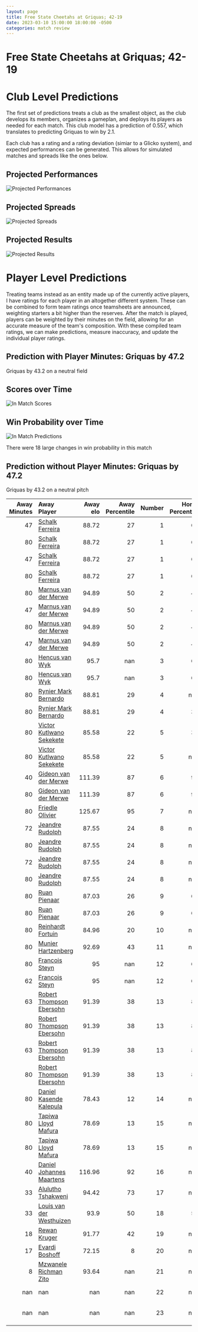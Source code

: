 ```yaml
---  
layout: page  
title: Free State Cheetahs at Griquas; 42-19  
date: 2023-03-10 15:00:00 18:00:00 -0500  
categories: match review  
---
```

# Free State Cheetahs at Griquas; 42-19

# Club Level Predictions


The first set of predictions treats a club as the smallest object, as the club develops its members, organizes a gameplan, and deploys its players as needed for each match. This club model has a prediction of 0.557, which translates to predicting Griquas to win by 2.1.

Each club has a rating and a rating deviation (simiar to a Glicko system), and expected performances can be generated. This allows for simulated matches and spreads like the ones below.
## Projected Performances


![Projected Performances](plots/performances_2023-03-10-Griquas-FreeStateCheetahs.png)
## Projected Spreads


![Projected Spreads](plots/spreads_2023-03-10-Griquas-FreeStateCheetahs.png)
## Projected Results


![Projected Results](plots/resultbar_2023-03-10-Griquas-FreeStateCheetahs.png)
# Player Level Predictions


Treating teams instead as an entity made up of the currently active players, I have ratings for each player in an altogether different system. These can be combined to form team ratings once teamsheets are announced, weighting starters a bit higher than the reserves. After the match is played, players can be weighted by their minutes on the field, allowing for an accurate measure of the team's composition. With these compiled team ratings, we can make predictions, measure inaccuracy, and update the individual player ratings.
## Prediction with Player Minutes: Griquas by 47.2


Griquas by 43.2 on a neutral field
## Scores over Time


![In Match Scores](plots/recap_scores_2023-03-10-Griquas-FreeStateCheetahs.png)
## Win Probability over Time


![In Match Predictions](plots/recap_prob_2023-03-10-Griquas-FreeStateCheetahs.png)

There were 18 large changes in win probability in this match
## Prediction without Player Minutes: Griquas by 47.2


Griquas by 43.2 on a neutral pitch



|   Away Minutes | Away Player                                                                    |   Away elo |   Away Percentile |   Number |   Home Percentile |   Home elo | Home Player                                                                        |   Home Minutes |
|---------------:|:-------------------------------------------------------------------------------|-----------:|------------------:|---------:|------------------:|-----------:|:-----------------------------------------------------------------------------------|---------------:|
|             47 | [Schalk Ferreira](..//playerfiles//SchalkFerreira_cleaned.md)                  |      88.72 |                27 |        1 |                67 |      99.65 | [Kudzwai Dube](..//playerfiles//KudzwaiDube_cleaned.md)                            |             46 |
|             80 | [Schalk Ferreira](..//playerfiles//SchalkFerreira_cleaned.md)                  |      88.72 |                27 |        1 |                67 |      99.65 | [Kudzwai Dube](..//playerfiles//KudzwaiDube_cleaned.md)                            |             46 |
|             47 | [Schalk Ferreira](..//playerfiles//SchalkFerreira_cleaned.md)                  |      88.72 |                27 |        1 |                67 |      99.65 | [Kudzwai Dube](..//playerfiles//KudzwaiDube_cleaned.md)                            |             80 |
|             80 | [Schalk Ferreira](..//playerfiles//SchalkFerreira_cleaned.md)                  |      88.72 |                27 |        1 |                67 |      99.65 | [Kudzwai Dube](..//playerfiles//KudzwaiDube_cleaned.md)                            |             80 |
|             80 | [Marnus van der Merwe](..//playerfiles//MarnusvanderMerwe_cleaned.md)          |      94.89 |                50 |        2 |                43 |      92.35 | [Janco Uys](..//playerfiles//JancoUys_cleaned.md)                                  |             80 |
|             47 | [Marnus van der Merwe](..//playerfiles//MarnusvanderMerwe_cleaned.md)          |      94.89 |                50 |        2 |                43 |      92.35 | [Janco Uys](..//playerfiles//JancoUys_cleaned.md)                                  |             46 |
|             80 | [Marnus van der Merwe](..//playerfiles//MarnusvanderMerwe_cleaned.md)          |      94.89 |                50 |        2 |                43 |      92.35 | [Janco Uys](..//playerfiles//JancoUys_cleaned.md)                                  |             46 |
|             47 | [Marnus van der Merwe](..//playerfiles//MarnusvanderMerwe_cleaned.md)          |      94.89 |                50 |        2 |                43 |      92.35 | [Janco Uys](..//playerfiles//JancoUys_cleaned.md)                                  |             80 |
|             80 | [Hencus van Wyk](..//playerfiles//HencusvanWyk_cleaned.md)                     |      95.7  |               nan |        3 |                68 |      99.81 | [Janu Botha](..//playerfiles//JanuBotha_cleaned.md)                                |             80 |
|             80 | [Hencus van Wyk](..//playerfiles//HencusvanWyk_cleaned.md)                     |      95.7  |               nan |        3 |                68 |      99.81 | [Janu Botha](..//playerfiles//JanuBotha_cleaned.md)                                |             46 |
|             80 | [Rynier Mark Bernardo](..//playerfiles//RynierMarkBernardo_cleaned.md)         |      88.81 |                29 |        4 |               nan |      95    | [Albert Liebenberg](..//playerfiles//AlbertLiebenberg_cleaned.md)                  |             80 |
|             80 | [Rynier Mark Bernardo](..//playerfiles//RynierMarkBernardo_cleaned.md)         |      88.81 |                29 |        4 |                34 |      90.66 | [Derrick Pretorius](..//playerfiles//DerrickPretorius_cleaned.md)                  |             66 |
|             80 | [Victor Kutlwano Sekekete](..//playerfiles//VictorKutlwanoSekekete_cleaned.md) |      85.58 |                22 |        5 |                34 |      90.66 | [Derrick Pretorius](..//playerfiles//DerrickPretorius_cleaned.md)                  |             80 |
|             80 | [Victor Kutlwano Sekekete](..//playerfiles//VictorKutlwanoSekekete_cleaned.md) |      85.58 |                22 |        5 |               nan |      95    | [Albert Liebenberg](..//playerfiles//AlbertLiebenberg_cleaned.md)                  |             80 |
|             40 | [Gideon van der Merwe](..//playerfiles//GideonvanderMerwe_cleaned.md)          |     111.39 |                87 |        6 |                93 |     120.06 | [Niel Otto](..//playerfiles//NielOtto_cleaned.md)                                  |             80 |
|             80 | [Gideon van der Merwe](..//playerfiles//GideonvanderMerwe_cleaned.md)          |     111.39 |                87 |        6 |                93 |     120.06 | [Niel Otto](..//playerfiles//NielOtto_cleaned.md)                                  |             80 |
|             80 | [Friedle Olivier](..//playerfiles//FriedleOlivier_cleaned.md)                  |     125.67 |                95 |        7 |               nan |      96.02 | [Stephan Smit](..//playerfiles//StephanSmit_cleaned.md)                            |             80 |
|             72 | [Jeandre Rudolph](..//playerfiles//JeandreRudolph_cleaned.md)                  |      87.55 |                24 |        8 |               nan |      95    | [Janco Venter](..//playerfiles//JancoVenter_cleaned.md)                            |             46 |
|             80 | [Jeandre Rudolph](..//playerfiles//JeandreRudolph_cleaned.md)                  |      87.55 |                24 |        8 |               nan |      95    | [Janco Venter](..//playerfiles//JancoVenter_cleaned.md)                            |             46 |
|             72 | [Jeandre Rudolph](..//playerfiles//JeandreRudolph_cleaned.md)                  |      87.55 |                24 |        8 |               nan |      95    | [Janco Venter](..//playerfiles//JancoVenter_cleaned.md)                            |             80 |
|             80 | [Jeandre Rudolph](..//playerfiles//JeandreRudolph_cleaned.md)                  |      87.55 |                24 |        8 |               nan |      95    | [Janco Venter](..//playerfiles//JancoVenter_cleaned.md)                            |             80 |
|             80 | [Ruan Pienaar](..//playerfiles//RuanPienaar_cleaned.md)                        |      87.03 |                26 |        9 |                61 |      95.49 | [Johan Mulder](..//playerfiles//JohanMulder_cleaned.md)                            |             59 |
|             80 | [Ruan Pienaar](..//playerfiles//RuanPienaar_cleaned.md)                        |      87.03 |                26 |        9 |                61 |      95.49 | [Johan Mulder](..//playerfiles//JohanMulder_cleaned.md)                            |             80 |
|             80 | [Reinhardt Fortuin](..//playerfiles//ReinhardtFortuin_cleaned.md)              |      84.96 |                20 |       10 |               nan |      95    | [Lubabalo Dobela](..//playerfiles//LubabaloDobela_cleaned.md)                      |             80 |
|             80 | [Munier Hartzenberg](..//playerfiles//MunierHartzenberg_cleaned.md)            |      92.69 |                43 |       11 |               nan |      95    | [Luther Obi](..//playerfiles//LutherObi_cleaned.md)                                |             80 |
|             80 | [Francois Steyn](..//playerfiles//FrancoisSteyn_cleaned.md)                    |      95    |               nan |       12 |                64 |      99.74 | [Zander du Plessis](..//playerfiles//ZanderduPlessis_cleaned.md)                   |             80 |
|             62 | [Francois Steyn](..//playerfiles//FrancoisSteyn_cleaned.md)                    |      95    |               nan |       12 |                64 |      99.74 | [Zander du Plessis](..//playerfiles//ZanderduPlessis_cleaned.md)                   |             80 |
|             63 | [Robert Thompson Ebersohn](..//playerfiles//RobertThompsonEbersohn_cleaned.md) |      91.39 |                38 |       13 |                83 |     107.89 | [Sango (Saida) Xamlashe](..//playerfiles//Sango(Saida)Xamlashe_cleaned.md)         |             72 |
|             80 | [Robert Thompson Ebersohn](..//playerfiles//RobertThompsonEbersohn_cleaned.md) |      91.39 |                38 |       13 |                83 |     107.89 | [Sango (Saida) Xamlashe](..//playerfiles//Sango(Saida)Xamlashe_cleaned.md)         |             72 |
|             63 | [Robert Thompson Ebersohn](..//playerfiles//RobertThompsonEbersohn_cleaned.md) |      91.39 |                38 |       13 |                83 |     107.89 | [Sango (Saida) Xamlashe](..//playerfiles//Sango(Saida)Xamlashe_cleaned.md)         |             80 |
|             80 | [Robert Thompson Ebersohn](..//playerfiles//RobertThompsonEbersohn_cleaned.md) |      91.39 |                38 |       13 |                83 |     107.89 | [Sango (Saida) Xamlashe](..//playerfiles//Sango(Saida)Xamlashe_cleaned.md)         |             80 |
|             80 | [Daniel Kasende Kalepula](..//playerfiles//DanielKasendeKalepula_cleaned.md)   |      78.43 |                12 |       14 |               nan |      95    | [Rosco Shane Specman](..//playerfiles//RoscoShaneSpecman_cleaned.md)               |             80 |
|             80 | [Tapiwa Lloyd Mafura](..//playerfiles//TapiwaLloydMafura_cleaned.md)           |      78.69 |                13 |       15 |               nan |     120.78 | [Jay Cee Nel](..//playerfiles//JayCeeNel_cleaned.md)                               |             63 |
|             80 | [Tapiwa Lloyd Mafura](..//playerfiles//TapiwaLloydMafura_cleaned.md)           |      78.69 |                13 |       15 |               nan |     120.78 | [Jay Cee Nel](..//playerfiles//JayCeeNel_cleaned.md)                               |             80 |
|             40 | [Daniel Johannes Maartens](..//playerfiles//DanielJohannesMaartens_cleaned.md) |     116.96 |                92 |       16 |               nan |      95    | [Junior Banda](..//playerfiles//JuniorBanda_cleaned.md)                            |             34 |
|             33 | [Alulutho Tshakweni](..//playerfiles//AluluthoTshakweni_cleaned.md)            |      94.42 |                73 |       17 |               nan |      95    | [Cebolenkosi Dlamini](..//playerfiles//CebolenkosiDlamini_cleaned.md)              |             34 |
|             33 | [Louis van der Westhuizen](..//playerfiles//LouisvanderWesthuizen_cleaned.md)  |      93.9  |                50 |       18 |                54 |     101.65 | [Gustav Du Rand](..//playerfiles//GustavDuRand_cleaned.md)                         |             34 |
|             18 | [Rewan Kruger](..//playerfiles//RewanKruger_cleaned.md)                        |      91.77 |                42 |       19 |               nan |      94.21 | [Carl Els](..//playerfiles//CarlEls_cleaned.md)                                    |             34 |
|             17 | [Evardi Boshoff](..//playerfiles//EvardiBoshoff_cleaned.md)                    |      72.15 |                 8 |       20 |               nan |      98.26 | [Bobby Alexander](..//playerfiles//BobbyAlexander_cleaned.md)                      |             21 |
|              8 | [Mzwanele Richman Zito](..//playerfiles//MzwaneleRichmanZito_cleaned.md)       |      93.64 |               nan |       21 |               nan |      95    | [Malcolm Jaer](..//playerfiles//MalcolmJaer_cleaned.md)                            |             17 |
|            nan | nan                                                                            |     nan    |               nan |       22 |               nan |      95    | [Johan Retief](..//playerfiles//JohanRetief_cleaned.md)                            |             14 |
|            nan | nan                                                                            |     nan    |               nan |       23 |               nan |      95    | [George Alexander Whitehead](..//playerfiles//GeorgeAlexanderWhitehead_cleaned.md) |              8 |

